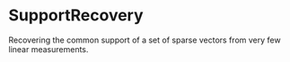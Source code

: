 # SupportRecovery
Recovering the common support of a set of sparse vectors from very few linear measurements.


